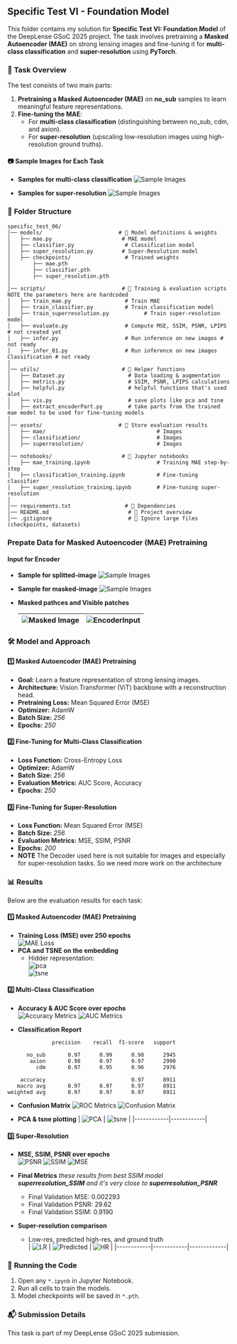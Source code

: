 ## **Specific Test VI - Foundation Model**  

This folder contains my solution for **Specific Test VI: Foundation Model** of the DeepLense GSoC 2025 project. The task involves pretraining a **Masked Autoencoder (MAE)** on strong lensing images and fine-tuning it for **multi-class classification** and **super-resolution** using **PyTorch**.  

### 📌 **Task Overview**  
The test consists of two main parts:  
1. **Pretraining a Masked Autoencoder (MAE)** on **no_sub** samples to learn meaningful feature representations.  
2. **Fine-tuning the MAE**:  
   - For **multi-class classification** (distinguishing between no_sub, cdm, and axion).  
   - For **super-resolution** (upscaling low-resolution images using high-resolution ground truths).  

#### 📷 Sample Images for Each Task
- **Samples for multi-class classification**
   ![Sample Images](assets/classification/classSample.png)
 
- **Samples for super-resolution**
   ![Sample Images](assets/superresolution/superRsample.png)

### 📂 **Folder Structure**  
```
specific_test_06/
│── models/                        # 📂 Model definitions & weights
│   ├── mae.py                      # MAE model
│   ├── classifier.py                # Classification model
│   ├── super_resolution.py         # Super-Resolution model
│   ├── checkpoints/                 # Trained weights
│       ├── mae.pth
│       ├── classifier.pth
│       ├── super_resolution.pth
│
│── scripts/                        # 📂 Training & evaluation scripts NOTE the parameters here are hardcoded
│   ├── train_mae.py                 # Train MAE
│   ├── train_classifier.py          # Train classification model
│   ├── train_superresolution.py           # Train super-resolution model
│   ├── evaluate.py                  # Compute MSE, SSIM, PSNR, LPIPS # not created yet
│   ├── infer.py                     # Run inference on new images # not ready
│   ├── infer_01.py                  # Run inference on new images Classification # not ready
│
│── utils/                          # 📂 Helper functions
│   ├── Dataset.py                    # Data loading & augmentation
│   ├── metrics.py                    # SSIM, PSNR, LPIPS calculations
│   ├── helpful.py                    # helpful functions that's used alot
│   ├── vis.py                        # save plots like pca and tsne
│   ├── extract_encoderPart.py        # take parts from the trained mae model to be used for fine-tuning models
│
│── assets/                        # 📂 Store evaluation results
│   ├── mae/                                   # Images
│   ├── classification/                        # Images
│   ├── superresolution/                       # Images
│
│── notebooks/                      # 📂 Jupyter notebooks
│   ├── mae_training.ipynb                     # Training MAE step-by-step
│   ├── classification_training.ipynb          # Fine-tuning classifier
│   ├── super_resolution_training.ipynb        # Fine-tuning super-resolution
│
│── requirements.txt                 # 📜 Dependencies
│── README.md                         # 📜 Project overview
│── .gitignore                        # 🚫 Ignore large files (checkpoints, datasets)
```

### **Prepate Data for Masked Autoencoder (MAE) Pretraining**  

#### **Input for Encoder**
- **Sample for splitted-image**
   ![Sample Images](assets/mae/splitted_image.png)

- **Sample for masked-image**
   ![Sample Images](assets/mae/masked_image.png)

- **Masked pathces and Visible patches**

   | ![Masked Image](assets/mae/masked_patches.png) | ![EncoderInput](assets/mae/visible_patches.png) |
   |------------|-------------|


### 🛠 **Model and Approach**  
#### **1️⃣ Masked Autoencoder (MAE) Pretraining**
- **Goal:** Learn a feature representation of strong lensing images.  
- **Architecture:** Vision Transformer (ViT) backbone with a reconstruction head.  
- **Pretraining Loss:** Mean Squared Error (MSE)
- **Optimizer:** AdamW 
- **Batch Size:** *256*
- **Epochs:** *250*

#### **2️⃣ Fine-Tuning for Multi-Class Classification**
- **Loss Function:** Cross-Entropy Loss  
- **Optimizer:** AdamW 
- **Batch Size:** *256*
- **Evaluation Metrics:** AUC Score, Accuracy  
- **Epochs:** *250*

#### **3️⃣ Fine-Tuning for Super-Resolution**
- **Loss Function:** Mean Squared Error (MSE)
- **Batch Size:** *256*
- **Evaluation Metrics:** MSE, SSIM, PSNR  
- **Epochs:** *200*
- **NOTE** The Decoder used here is not suitable for images and especially for super-resolution tasks. So we need more work on the architecture

### 📊 **Results**  
Below are the evaluation results for each task:  

#### **1️⃣ Masked Autoencoder (MAE) Pretraining**  
- **Training Loss (MSE) over 250 epochs**  
  ![MAE Loss](assets/mae/MAE_Losses.png)  
- **PCA and TSNE on the embedding**  
  - Hidder representation:  
    ![pca](assets/mae/pca_plot.png)  
    ![tsne](assets/mae/tsne_plot.png)

#### **2️⃣ Multi-Class Classification**  
- **Accuracy & AUC Score over epochs**  
  ![Accuracy Metrics](assets/classification/Accuracies.png)
  ![AUC Metrics](assets/classification/AUC.png)

- **Classification Report**
```
              precision    recall  f1-score   support

      no_sub       0.97      0.99      0.98      2945
       axion       0.98      0.97      0.97      2990
         cdm       0.97      0.95      0.96      2976

    accuracy                           0.97      8911
   macro avg       0.97      0.97      0.97      8911
weighted avg       0.97      0.97      0.97      8911
```

- **Confusion Matrix**
  ![ROC Metrics](assets/classification/ROC_curve.png)
  ![Confusion Matrix](assets/classification/confusion_matrix.png)  

- **PCA & tsne plotting**
    | ![PCA](assets/classification/pca_plot.png) | ![tsne](assets/classification/tsne_plot.png) |
    |------------|------------|

#### **3️⃣ Super-Resolution**
- **MSE, SSIM, PSNR over epochs**  
  ![PSNR](assets/superresolution/PSNR.png)
  ![SSIM](assets/superresolution/SSIM.png)
  ![MSE](assets/superresolution/MAE_Losses.png)

- **Final Metrics** *these results from best SSIM model **superresolution_SSIM** and it's very close to **superresolution_PSNR***
     - Final Validation MSE: 0.002293
     - Final Validation PSNR: 29.62
     - Final Validation SSIM: 0.9190

- **Super-resolution comparison**  
  - Low-res, predicted high-res, and ground truth  
    | ![LR](assets/superresolution/lr_image.png) | ![Predicted](assets/superresolution/superResoluted.png) | ![HR](assets/superresolution/hr_image.png) |
    |------------|------------|-------------|

### 🚀 **Running the Code**  
1. Open any `*.ipynb` in Jupyter Notebook.
2. Run all cells to train the models.
3. Model checkpoints will be saved in `*.pth`.

### 📬 **Submission Details**
This task is part of my DeepLense GSoC 2025 submission.